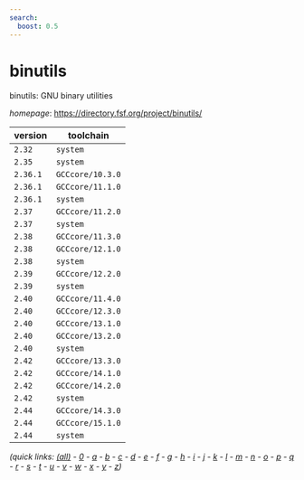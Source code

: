 ```yaml
---
search:
  boost: 0.5
---
```

# binutils

binutils: GNU binary utilities

*homepage*: <https://directory.fsf.org/project/binutils/>

version | toolchain
--------|----------
``2.32`` | ``system``
``2.35`` | ``system``
``2.36.1`` | ``GCCcore/10.3.0``
``2.36.1`` | ``GCCcore/11.1.0``
``2.36.1`` | ``system``
``2.37`` | ``GCCcore/11.2.0``
``2.37`` | ``system``
``2.38`` | ``GCCcore/11.3.0``
``2.38`` | ``GCCcore/12.1.0``
``2.38`` | ``system``
``2.39`` | ``GCCcore/12.2.0``
``2.39`` | ``system``
``2.40`` | ``GCCcore/11.4.0``
``2.40`` | ``GCCcore/12.3.0``
``2.40`` | ``GCCcore/13.1.0``
``2.40`` | ``GCCcore/13.2.0``
``2.40`` | ``system``
``2.42`` | ``GCCcore/13.3.0``
``2.42`` | ``GCCcore/14.1.0``
``2.42`` | ``GCCcore/14.2.0``
``2.42`` | ``system``
``2.44`` | ``GCCcore/14.3.0``
``2.44`` | ``GCCcore/15.1.0``
``2.44`` | ``system``


*(quick links: [(all)](../index.md) - [0](../0/index.md) - [a](../a/index.md) - [b](../b/index.md) - [c](../c/index.md) - [d](../d/index.md) - [e](../e/index.md) - [f](../f/index.md) - [g](../g/index.md) - [h](../h/index.md) - [i](../i/index.md) - [j](../j/index.md) - [k](../k/index.md) - [l](../l/index.md) - [m](../m/index.md) - [n](../n/index.md) - [o](../o/index.md) - [p](../p/index.md) - [q](../q/index.md) - [r](../r/index.md) - [s](../s/index.md) - [t](../t/index.md) - [u](../u/index.md) - [v](../v/index.md) - [w](../w/index.md) - [x](../x/index.md) - [y](../y/index.md) - [z](../z/index.md))*

